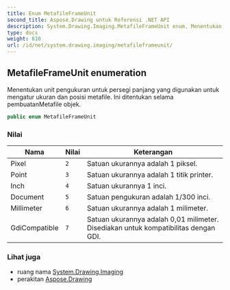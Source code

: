 ```yaml
---
title: Enum MetafileFrameUnit
second_title: Aspose.Drawing untuk Referensi .NET API
description: System.Drawing.Imaging.MetafileFrameUnit enum. Menentukan unit pengukuran untuk persegi panjang yang digunakan untuk mengatur ukuran dan posisi metafile. Ini ditentukan selama pembuatanMetafile objek.
type: docs
weight: 810
url: /id/net/system.drawing.imaging/metafileframeunit/
---
```

## MetafileFrameUnit enumeration

Menentukan unit pengukuran untuk persegi panjang yang digunakan untuk mengatur ukuran dan posisi metafile. Ini ditentukan selama pembuatanMetafile objek.

```csharp
public enum MetafileFrameUnit
```

### Nilai

| Nama | Nilai | Keterangan |
| --- | --- | --- |
| Pixel | `2` | Satuan ukurannya adalah 1 piksel. |
| Point | `3` | Satuan ukurannya adalah 1 titik printer. |
| Inch | `4` | Satuan ukurannya 1 inci. |
| Document | `5` | Satuan pengukuran adalah 1/300 inci. |
| Millimeter | `6` | Satuan ukurannya adalah 1 milimeter. |
| GdiCompatible | `7` | Satuan ukurannya adalah 0,01 milimeter. Disediakan untuk kompatibilitas dengan GDI. |

### Lihat juga

* ruang nama [System.Drawing.Imaging](../../system.drawing.imaging/)
* perakitan [Aspose.Drawing](../../)


